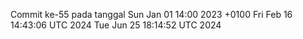 Commit ke-55 pada tanggal Sun Jan 01 14:00 2023 +0100
Fri Feb 16 14:43:06 UTC 2024
Tue Jun 25 18:14:52 UTC 2024
